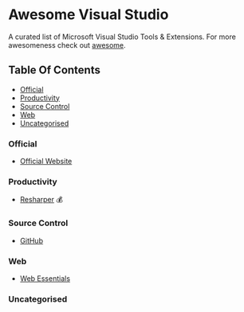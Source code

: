 # Awesome Visual Studio
A curated list of Microsoft Visual Studio Tools &amp; Extensions. For more awesomeness check out [awesome](https://github.com/sindresorhus/awesome).

## Table Of Contents
- [Official](#official)
- [Productivity](#productivity)
- [Source Control](#source-control)
- [Web](#web)
- [Uncategorised](#uncategorised)

### Official
- [Official Website](https://www.visualstudio.com)

### Productivity
- [Resharper](https://marketplace.visualstudio.com/items?itemName=JetBrains.ReSharper) :moneybag:

### Source Control
- [GitHub](https://visualstudio.github.com/)

### Web
- [Web Essentials](https://marketplace.visualstudio.com/items?itemName=MadsKristensen.WebExtensionPack2017)

### Uncategorised

<!--stackedit_data:
eyJoaXN0b3J5IjpbLTE0MTYxMTExNDVdfQ==
-->